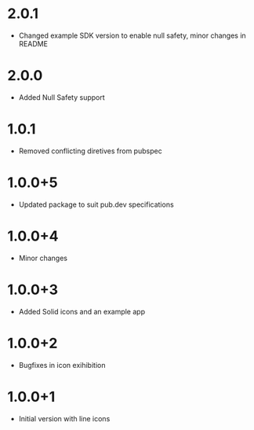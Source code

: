 # 2.0.1

- Changed example SDK version to enable null safety, minor changes in README
# 2.0.0

- Added Null Safety support

# 1.0.1

- Removed conflicting diretives from pubspec

# 1.0.0+5

- Updated package to suit pub.dev specifications

# 1.0.0+4

- Minor changes

# 1.0.0+3

- Added Solid icons and an example app

# 1.0.0+2

- Bugfixes in icon exihibition

# 1.0.0+1

- Initial version with line icons